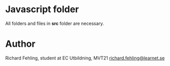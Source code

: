 # Javascript folder
All folders and files in **src** folder are necessary.

# Author
Richard Fehling, student at EC Utbildning, MVT21
richard.fehling@learnet.se